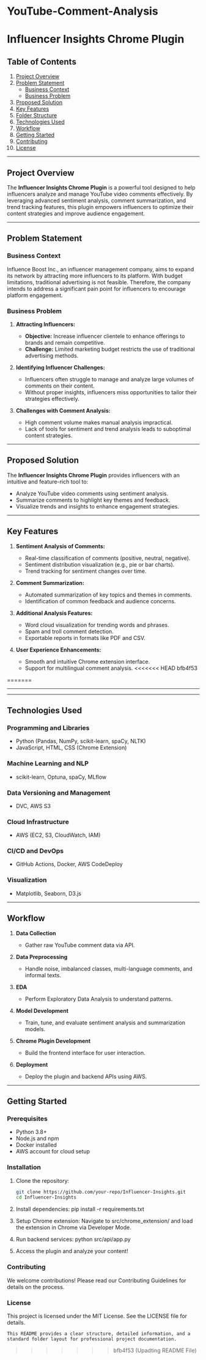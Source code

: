 # YouTube-Comment-Analysis
# Influencer Insights Chrome Plugin

## Table of Contents
1. [Project Overview](#project-overview)
2. [Problem Statement](#problem-statement)
    - [Business Context](#business-context)
    - [Business Problem](#business-problem)
3. [Proposed Solution](#proposed-solution)
4. [Key Features](#key-features)
5. [Folder Structure](#folder-structure)
6. [Technologies Used](#technologies-used)
7. [Workflow](#workflow)
8. [Getting Started](#getting-started)
9. [Contributing](#contributing)
10. [License](#license)

---

## Project Overview
The **Influencer Insights Chrome Plugin** is a powerful tool designed to help influencers analyze and manage YouTube video comments effectively. By leveraging advanced sentiment analysis, comment summarization, and trend tracking features, this plugin empowers influencers to optimize their content strategies and improve audience engagement.

---

## Problem Statement

### Business Context
Influence Boost Inc., an influencer management company, aims to expand its network by attracting more influencers to its platform. With budget limitations, traditional advertising is not feasible. Therefore, the company intends to address a significant pain point for influencers to encourage platform engagement.

### Business Problem
1. **Attracting Influencers:**
   - **Objective:** Increase influencer clientele to enhance offerings to brands and remain competitive.
   - **Challenge:** Limited marketing budget restricts the use of traditional advertising methods.

2. **Identifying Influencer Challenges:**
   - Influencers often struggle to manage and analyze large volumes of comments on their content.
   - Without proper insights, influencers miss opportunities to tailor their strategies effectively.

3. **Challenges with Comment Analysis:**
   - High comment volume makes manual analysis impractical.
   - Lack of tools for sentiment and trend analysis leads to suboptimal content strategies.

---

## Proposed Solution
The **Influencer Insights Chrome Plugin** provides influencers with an intuitive and feature-rich tool to:
- Analyze YouTube video comments using sentiment analysis.
- Summarize comments to highlight key themes and feedback.
- Visualize trends and insights to enhance engagement strategies.

---

## Key Features
1. **Sentiment Analysis of Comments:**
   - Real-time classification of comments (positive, neutral, negative).
   - Sentiment distribution visualization (e.g., pie or bar charts).
   - Trend tracking for sentiment changes over time.

2. **Comment Summarization:**
   - Automated summarization of key topics and themes in comments.
   - Identification of common feedback and audience concerns.

3. **Additional Analysis Features:**
   - Word cloud visualization for trending words and phrases.
   - Spam and troll comment detection.
   - Exportable reports in formats like PDF and CSV.

4. **User Experience Enhancements:**
   - Smooth and intuitive Chrome extension interface.
   - Support for multilingual comment analysis.
<<<<<<< HEAD bfb4f53

======= 

---

---

## Technologies Used

### Programming and Libraries
- Python (Pandas, NumPy, scikit-learn, spaCy, NLTK)
- JavaScript, HTML, CSS (Chrome Extension)

### Machine Learning and NLP
- scikit-learn, Optuna, spaCy, MLflow

### Data Versioning and Management
- DVC, AWS S3

### Cloud Infrastructure
- AWS (EC2, S3, CloudWatch, IAM)

### CI/CD and DevOps
- GitHub Actions, Docker, AWS CodeDeploy

### Visualization
- Matplotlib, Seaborn, D3.js

---

## Workflow

1. **Data Collection**
   - Gather raw YouTube comment data via API.

2. **Data Preprocessing**
   - Handle noise, imbalanced classes, multi-language comments, and informal texts.

3. **EDA**
   - Perform Exploratory Data Analysis to understand patterns.

4. **Model Development**
   - Train, tune, and evaluate sentiment analysis and summarization models.

5. **Chrome Plugin Development**
   - Build the frontend interface for user interaction.

6. **Deployment**
   - Deploy the plugin and backend APIs using AWS.

---

## Getting Started

### Prerequisites
- Python 3.8+
- Node.js and npm
- Docker installed
- AWS account for cloud setup

### Installation
1. Clone the repository:
   ```bash
   git clone https://github.com/your-repo/Influencer-Insights.git
   cd Influencer-Insights


2. Install dependencies:
    pip install -r requirements.txt

3. Setup Chrome extension:
    Navigate to src/chrome_extension/ and load the extension in Chrome via Developer Mode.

4. Run backend services:
    python src/api/app.py

5. Access the plugin and analyze your content!


### Contributing
We welcome contributions! Please read our Contributing Guidelines for details on the process.

### License
This project is licensed under the MIT License. See the LICENSE file for details.

    This README provides a clear structure, detailed information, and a standard folder layout for professional project documentation.
>>>>>>> bfb4f53 (Upadting README File)

